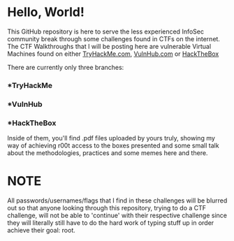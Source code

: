 # Hello, World!

This GitHub repository is here to serve the less experienced InfoSec community break through some challenges found in CTFs on the internet. The CTF Walkthroughs that I will be posting here are vulnerable Virtual Machines found on either [TryHackMe.com](https://tryhackme.com), [VulnHub.com](https://vulnhub.com) or [HackTheBox](https://hackthebox.eu) 


There are currently only three branches: 
### *TryHackMe 
### *VulnHub
### *HackTheBox
Inside of them, you'll find .pdf files uploaded by yours truly, showing my way of achieving r00t access to the boxes presented and some small talk about the methodologies, practices and some memes here and there.

# NOTE
All passwords/usernames/flags that I find in these challenges will be blurred out so that anyone looking through this repository, trying to do a CTF challenge, will not be able to 'continue' with their respective challenge since they will literally still have to do the hard  work of typing stuff up in order achieve their goal: root.
